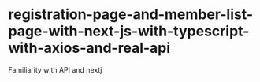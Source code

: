 # registration-page-and-member-list-page-with-next-js-with-typescript-with-axios-and-real-api
Familiarity with API and nextj

